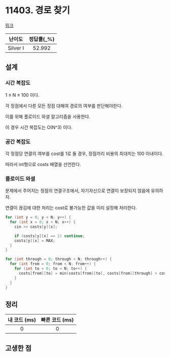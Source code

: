 # 11403. 경로 찾기

[링크](https://www.acmicpc.net/problem/11403)

|  난이도  | 정답률(\_%) |
| :------: | :---------: |
| Silver I |   52.992    |

## 설계

### 시간 복잡도

1 ≤ N ≤ 100 이다.

각 정점에서 다른 모든 정점 대해여 경로의 여부를 판단해야한다.

이를 위해 플로이드 와셜 알고리즘을 사용한다.

이 경우 시간 복잡도는 O(N^3) 이다.

### 공간 복잡도

각 정점당 연결의 여부를 cost를 1로 둘 경우, 정점끼리 비용의 최대치는 100 이내이다.

따라서 int형으로 costs 배열을 선언한다.

### 플로이드 와셜

문제에서 주어지는 정점의 연결구조에서, 자기자신으로 연결이 보장되지 않음에 유의하자.

연결이 끊김에 대한 처리는 cost로 불가능한 값을 미리 설정해 처리한다.

```cpp
for (int y = 0; y < N; y++) {
  for (int x = 0; x < N; x++) {
    cin >> costs[y][x];

    if (costs[y][x] == 1) continue;
    costs[y][x] = MAX;
  }
}
```

```cpp
for (int through = 0; through < N; through++) {
  for (int from = 0; from < N; from++) {
    for (int to = 0; to < N; to++) {
      costs[from][to] = min(costs[from][to], costs[from][through] + costs[through][to]);
    }
  }
}
```

## 정리

| 내 코드 (ms) | 빠른 코드 (ms) |
| :----------: | :------------: |
|      0       |       0        |

## 고생한 점
